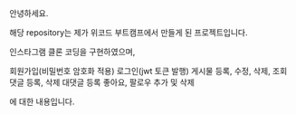 안녕하세요.

해당 repository는 제가 위코드 부트캠프에서 만들게 된 프로젝트입니다.

인스타그램 클론 코딩을 구현하였으며,

회원가입(비밀번호 암호화 적용)
로그인(jwt 토큰 발행)
게시물 등록, 수정, 삭제, 조회
댓글 등록, 삭제
대댓글 등록
좋아요, 팔로우 추가 및 삭제

에 대한 내용입니다.

